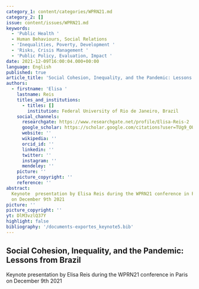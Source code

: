 ```yaml
---
category_1: content/categories/WPRN21.md
category_2: []
issue: content/issues/WPRN21.md
keywords:
  - 'Public Health '
  - Human Behaviours, Social Relations
  - 'Inequalities, Poverty, Development '
  - 'Risks, Crisis Management '
  - 'Public Policy, Evaluation, Impact '
date: 2021-12-09T16:00:04.000+00:00
language: English
published: true
article_title: 'Social Cohesion, Inequality, and the Pandemic: Lessons from Brazil'
authors:
  - firstname: 'Elisa '
    lastname: Reis
    titles_and_institutions:
      - titles: []
        institution: Federal University of Rio de Janeiro, Brazil
    social_channels:
      researchgate: https://www.researchgate.net/profile/Elisa-Reis-2
      google_scholar: https://scholar.google.com/citations?user=TUg9_OUAAAAJ&hl=en
      website: ''
      wikipedia: ''
      orcid_id: ''
      linkedin: ''
      twitter: ''
      instagram: ''
      mendeley: ''
    picture: ''
    picture_copyright: ''
    reference: ''
abstract:
  Keynote  presentation by Elisa Reis during the WPRN21 conference in Paris
  on December 9th 2021
picture: ''
picture_copyright: ''
yt: DlM3vzlQ37Y
highlight: false
bibliography: '/documents-exportes_keynote5.bib'
---
```


## Social Cohesion, Inequality, and the Pandemic: Lessons from Brazil

Keynote presentation by Elisa Reis during the WPRN21 conference in Paris on December 9th 2021

<Youtube yt="DlM3vzlQ37Y" caption ="Elisa Reis: Social Cohesion, Inequality, and the Pandemic: Lessons from Brazil"></Youtube>
